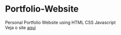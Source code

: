 # Portfolio-Website
 Personal Portfolio Website using HTML CSS Javascript<br>
 Veja o site <a target="_blank" href="https://www.monquero.dev.br/">aqui</a>

